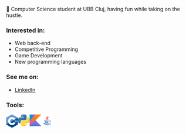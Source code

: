 🦆 Computer Science student at UBB Cluj, having fun while taking on the hustle.

### Interested in:
* Web back-end
* Competitive Programming
* Game Development
* New programming languages

### See me on:
* [LinkedIn](https://www.linkedin.com/in/daniel-toda%C8%99c%C4%83-6661621ba/)

### Tools:
<img align="left" alt="C++" width="32px" src="https://github.com/917-Todasca-Daniel/917-Todasca-Daniel/blob/main/images/c%2B%2B.png"/>
<img align="left" alt="Kotlin" width="32px" src="https://github.com/917-Todasca-Daniel/917-Todasca-Daniel/blob/main/images/python.png"/>
<img align="left" alt="Python" width="32px" src="https://github.com/917-Todasca-Daniel/917-Todasca-Daniel/blob/main/images/kotlin.png"/>
<img align="left" alt="Java" width="32px" src="https://github.com/917-Todasca-Daniel/917-Todasca-Daniel/blob/main/images/javapng.png"/>
